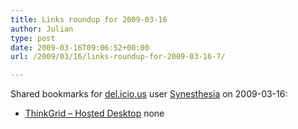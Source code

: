 ```yaml
---
title: Links roundup for 2009-03-16
author: Julian
type: post
date: 2009-03-16T09:06:52+00:00
url: /2009/03/16/links-roundup-for-2009-03-16-7/

---
```

Shared bookmarks for [del.icio.us][1] user [Synesthesia][2] on 2009-03-16:

  * [ThinkGrid &#8211; Hosted Desktop][3] 
    none</li> </ul>

 [1]: https://del.icio.us/
 [2]: https://del.icio.us/synesthesia
 [3]: https://www.thinkgrid.co.uk/landing/hostdedesktops.html?gclid=CJPIy4X3ppkCFQ6wQwodVzJPpg